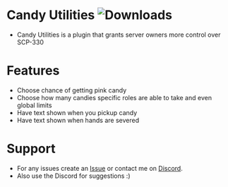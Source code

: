 # Candy Utilities ![Downloads](https://img.shields.io/github/downloads/Misfiy/CandyUtilities/total)
* Candy Utilities is a plugin that grants server owners more control over SCP-330

# Features
- Choose chance of getting pink candy
- Choose how many candies specific roles are able to take and even global limits
- Have text shown when you pickup candy
- Have text shown when hands are severed

# Support
* For any issues create an [Issue](https://github.com/Misfiy/CandyUtilities/issues/new) or contact me on [Discord](https://discord.gg/RYzahv3vfC).
* Also use the Discord for suggestions :)
